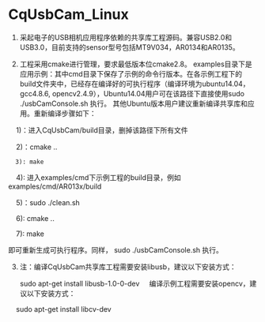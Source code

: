 # CqUsbCam_Linux
1. 采起电子的USB相机应用程序依赖的共享库工程源码。兼容USB2.0和USB3.0，目前支持的sensor型号包括MT9V034，AR0134和AR0135。 

2. 工程采用cmake进行管理，要求最低版本位cmake2.8。
examples目录下是应用示例：其中cmd目录下保存了示例的命令行版本。在各示例工程下的build文件夹中，已经存在编译好的可执行程序（编译环境为ubuntu14.04， gcc4.8.6, opencv2.4.9），Ubuntu14.04用户可在该路径下直接使用sudo ./usbCamConsole.sh 执行。 其他Ubuntu版本用户建议重新编译共享库和应用。重新编译步骤如下：

      1)：进入CqUsbCam/build目录，删掉该路径下所有文件
      
      2)：cmake ..
      
      3): make
      
      4): 进入examples/cmd下示例工程的build目录，例如examples/cmd/AR013x/build
      
      5)：sudo ./clean.sh
      
      6): cmake ..
      
      7): make
      
即可重新生成可执行程序。同样， sudo ./usbCamConsole.sh 执行。


3. 注：编译CqUsbCam共享库工程需要安装libusb，建议以下安装方式：

     sudo apt-get install libusb-1.0-0-dev
     
编译示例工程需要安装opencv，建议以下安装方式：

     sudo apt-get install libcv-dev
